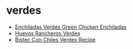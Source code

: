 # verdes

 * [Enchiladas Verdes Green Chicken Enchiladas](index/e/enchiladas-verdes-green-chicken-enchiladas-56389864.json)
 * [Huevos Rancheros Verdes](index/h/huevos-rancheros-verdes-105295.json)
 * [Bistec Con Chiles Verdes Recipe](index/b/bistec-con-chiles-verdes-recipe.json)
